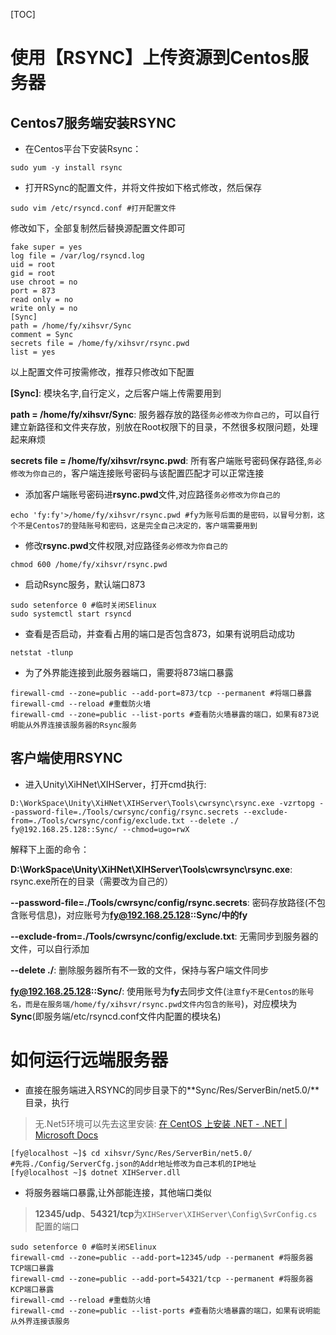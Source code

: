 [TOC]

# 使用【RSYNC】上传资源到Centos服务器

## Centos7服务端安装RSYNC

- 在Centos平台下安装Rsync：

```
sudo yum -y install rsync
```

- 打开RSync的配置文件，并将文件按如下格式修改，然后保存

```
sudo vim /etc/rsyncd.conf #打开配置文件
```

修改如下，全部复制然后替换源配置文件即可

```
fake super = yes
log file = /var/log/rsyncd.log
uid = root
gid = root
use chroot = no
port = 873
read only = no
write only = no
[Sync]
path = /home/fy/xihsvr/Sync
comment = Sync
secrets file = /home/fy/xihsvr/rsync.pwd
list = yes
```

以上配置文件可按需修改，推荐只修改如下配置

**[Sync]**:  模块名字,自行定义，之后客户端上传需要用到

**path = /home/fy/xihsvr/Sync**: 服务器存放的路径`务必修改为你自己的`，可以自行建立新路径和文件夹存放，别放在Root权限下的目录，不然很多权限问题，处理起来麻烦

**secrets file = /home/fy/xihsvr/rsync.pwd**: 所有客户端账号密码保存路径,`务必修改为你自己的`，客户端连接账号密码与该配置匹配才可以正常连接

- 添加客户端账号密码进**rsync.pwd**文件,对应路径`务必修改为你自己的`

```
echo 'fy:fy'>/home/fy/xihsvr/rsync.pwd #fy为账号后面的是密码，以冒号分割，这个不是Centos7的登陆账号和密码，这是完全自己决定的，客户端需要用到
```

- 修改**rsync.pwd**文件权限,对应路径`务必修改为你自己的`

```
chmod 600 /home/fy/xihsvr/rsync.pwd
```

- 启动Rsync服务，默认端口873

```
sudo setenforce 0 #临时关闭SElinux
sudo systemctl start rsyncd 
```

- 查看是否启动，并查看占用的端口是否包含873，如果有说明启动成功

```
netstat -tlunp
```

- 为了外界能连接到此服务器端口，需要将873端口暴露

```
firewall-cmd --zone=public --add-port=873/tcp --permanent #将端口暴露
firewall-cmd --reload #重载防火墙
firewall-cmd --zone=public --list-ports #查看防火墙暴露的端口，如果有873说明能从外界连接该服务器的Rsync服务
```

## 客户端使用RSYNC

- 进入Unity\XiHNet\XIHServer，打开cmd执行:

```
D:\WorkSpace\Unity\XiHNet\XIHServer\Tools\cwrsync\rsync.exe -vzrtopg --password-file=./Tools/cwrsync/config/rsync.secrets --exclude-from=./Tools/cwrsync/config/exclude.txt --delete ./ fy@192.168.25.128::Sync/ --chmod=ugo=rwX
```

解释下上面的命令：

**D:\WorkSpace\Unity\XiHNet\XIHServer\Tools\cwrsync\rsync.exe**: rsync.exe所在的目录（需要改为自己的）

**--password-file=./Tools/cwrsync/config/rsync.secrets**: 密码存放路径(不包含账号信息)，对应账号为**fy@192.168.25.128::Sync/**中的**fy**

**--exclude-from=./Tools/cwrsync/config/exclude.txt**: 无需同步到服务器的文件，可以自行添加

**--delete ./**: 删除服务器所有不一致的文件，保持与客户端文件同步

**fy@192.168.25.128::Sync/**: 使用账号为**fy**去同步文件(`注意fy不是Centos的账号名，而是在服务端/home/fy/xihsvr/rsync.pwd文件内包含的账号`)，对应模块为**Sync**(即服务端/etc/rsyncd.conf文件内配置的模块名)

# 如何运行远端服务器

- 直接在服务端进入RSYNC的同步目录下的**Sync/Res/ServerBin/net5.0/**目录，执行

>  无.Net5环境可以先去这里安装: [在 CentOS 上安装 .NET - .NET | Microsoft Docs](https://docs.microsoft.com/zh-cn/dotnet/core/install/linux-centos)

```
[fy@localhost ~]$ cd xihsvr/Sync/Res/ServerBin/net5.0/
#先将./Config/ServerCfg.json的Addr地址修改为自己本机的IP地址
[fy@localhost ~]$ dotnet XIHServer.dll
```

- 将服务器端口暴露,让外部能连接，其他端口类似

> **12345/udp**、**54321/tcp**为`XIHServer\XIHServer\Config\SvrConfig.cs`配置的端口

```
sudo setenforce 0 #临时关闭SElinux
firewall-cmd --zone=public --add-port=12345/udp --permanent #将服务器TCP端口暴露
firewall-cmd --zone=public --add-port=54321/tcp --permanent #将服务器KCP端口暴露
firewall-cmd --reload #重载防火墙
firewall-cmd --zone=public --list-ports #查看防火墙暴露的端口，如果有说明能从外界连接该服务
```

